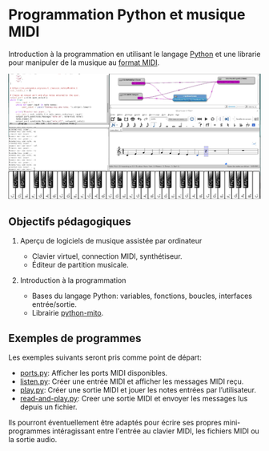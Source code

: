 # Programmation Python et musique MIDI

Introduction à la programmation en utilisant le langage
[Python](https://fr.wikipedia.org/wiki/Python_(langage)) et une librarie pour
manipuler de la musique au
[format MIDI](https://fr.wikipedia.org/wiki/Musical_Instrument_Digital_Interface).

![Capture d’écran](https://raw.githubusercontent.com/AECS-17/AECS-informatique/master/python-midi/capture.png)

## Objectifs pédagogiques

1. Aperçu de logiciels de musique assistée par ordinateur
   - Clavier virtuel, connection MIDI, synthétiseur.
   - Éditeur de partition musicale.

2. Introduction à la programmation
   - Bases du langage Python: variables, fonctions, boucles, interfaces entrée/sortie.
   - Librairie [python-mito](https://mido.readthedocs.io/en/latest/).

## Exemples de programmes

Les exemples suivants seront pris comme point de départ:

- [ports.py](https://github.com/fred-wang/AECS-informatique/blob/master/python-midi/ports.py): Afficher les ports MIDI disponibles.
- [listen.py](https://github.com/fred-wang/AECS-informatique/blob/master/python-midi/listen.py): Créer une entrée MIDI et afficher les messages MIDI reçu.
- [play.py](https://github.com/fred-wang/AECS-informatique/blob/master/python-midi/play.py): Créer une sortie MIDI et jouer les notes entrées par l’utilisateur.
- [read-and-play.py](https://github.com/fred-wang/AECS-informatique/blob/master/python-midi/read-and-play.py): Creer une sortie MIDI et envoyer les messages lus depuis un fichier.

Ils pourront éventuellement être adaptés pour écrire ses propres mini-programmes intéragissant entre l'entrée au clavier MIDI, les fichiers MIDI ou la sortie audio.
